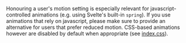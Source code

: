 Honouring a user's motion setting is especially relevant for javascript-controlled animations
(e.g. using Svelte's built-in `spring`). If you use animations that rely on
javascript, please make sure to provide an alternative for users that prefer
reduced motion. CSS-based animations however are disabled by default when appropriate (see [index.css](https://github.com/rbb-data/svelte-starter/blob/185bceba56acf2b045b6b20964d275474b7b0675/src/style/index.css#L31)).
